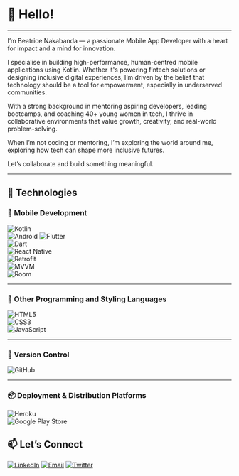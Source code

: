 # 👋 Hello!
---
I’m Beatrice Nakabanda — a passionate Mobile App Developer with a heart for impact and a mind for innovation.

I specialise in building high-performance, human-centred mobile applications using Kotlin. Whether it's powering fintech solutions or designing inclusive digital experiences, I’m driven by the belief that technology should be a tool for empowerment, especially in underserved communities.

With a strong background in mentoring aspiring developers, leading bootcamps, and coaching 40+ young women in tech, I thrive in collaborative environments that value growth, creativity, and real-world problem-solving.

When I’m not coding or mentoring, I’m exploring the world around me, exploring how tech can shape more inclusive futures.

Let’s collaborate and build something meaningful.

---
## 🚀 Technologies

### 📱 Mobile Development  
![Kotlin](https://img.shields.io/badge/Kotlin-7F52FF?logo=kotlin&logoColor=white)  
![Android](https://img.shields.io/badge/Android-3DDC84?logo=android&logoColor=white)
![Flutter](https://img.shields.io/badge/Flutter-02569B?logo=flutter&logoColor=white)  
![Dart](https://img.shields.io/badge/Dart-0175C2?logo=dart&logoColor=white)  
![React Native](https://img.shields.io/badge/React_Native-20232A?logo=react&logoColor=61DAFB)  
![Retrofit](https://img.shields.io/badge/Retrofit-4285F4?logo=android&logoColor=white)  
![MVVM](https://img.shields.io/badge/MVVM_Architecture-4B4B4B?logo=architecture&logoColor=white)  
![Room](https://img.shields.io/badge/Room_Database-7E57C2?logo=sqlite&logoColor=white)  

--- 

### 🧩 Other Programming and Styling Languages  
![HTML5](https://img.shields.io/badge/HTML5-E34F26?logo=html5&logoColor=white)  
![CSS3](https://img.shields.io/badge/CSS3-1572B6?logo=css3&logoColor=white)  
![JavaScript](https://img.shields.io/badge/JavaScript-F7DF1E?logo=javascript&logoColor=black)  

---

### 🔧 Version Control  
![GitHub](https://img.shields.io/badge/GitHub-181717?logo=github&logoColor=white)

---

### 📦 Deployment & Distribution Platforms  
![Heroku](https://img.shields.io/badge/Heroku-430098?logo=heroku&logoColor=white)  
![Google Play Store](https://img.shields.io/badge/Google_Play-414141?logo=google-play&logoColor=white)



<!-- ## 🚀 My Projects
- [FinTrack](https://github.com/beatricenakabanda/fintrack): Flutter finance dashboard.  
- [AI4Uganda](https://github.com/beatricenakabanda/ai4uganda): AI tools for local farmers.  

## 🌍 Community Work
- Mentored **48 young women** in software development.  
- Organized tech workshops in rural Uganda.  
-->

## 📫 Let’s Connect
[![LinkedIn](https://img.shields.io/badge/LinkedIn-0077B5?logo=linkedin)]([https://linkedin.com/in/yourname](https://www.linkedin.com/in/beatrice-nakabanda-3a1449151/))
[![Email](https://img.shields.io/badge/Email-D14836?style=for-the-badge&logo=gmail&logoColor=white)](mailto:nakabandabeatrice@gmail.com)
[![Twitter](https://img.shields.io/badge/Twitter-1DA1F2?logo=twitter)]([https://twitter.com/yourhandle](https://x.com/NakabandaB))


